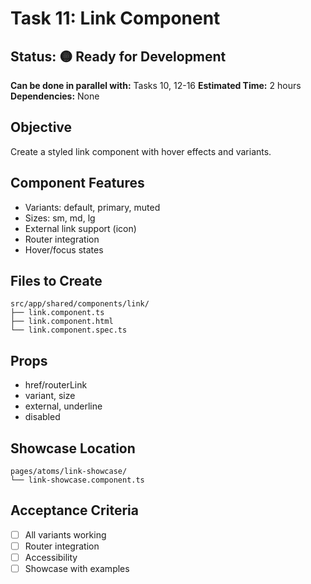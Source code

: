 # Task 11: Link Component

## Status: 🟡 Ready for Development
**Can be done in parallel with:** Tasks 10, 12-16
**Estimated Time:** 2 hours
**Dependencies:** None

## Objective
Create a styled link component with hover effects and variants.

## Component Features
- Variants: default, primary, muted
- Sizes: sm, md, lg
- External link support (icon)
- Router integration
- Hover/focus states

## Files to Create
```
src/app/shared/components/link/
├── link.component.ts
├── link.component.html
└── link.component.spec.ts
```

## Props
- href/routerLink
- variant, size
- external, underline
- disabled

## Showcase Location
```
pages/atoms/link-showcase/
└── link-showcase.component.ts
```

## Acceptance Criteria
- [ ] All variants working
- [ ] Router integration
- [ ] Accessibility
- [ ] Showcase with examples
